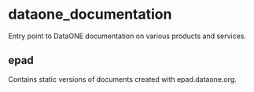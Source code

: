 # dataone_documentation

Entry point to DataONE documentation on various products and services.

## epad

Contains static versions of documents created with epad.dataone.org.


